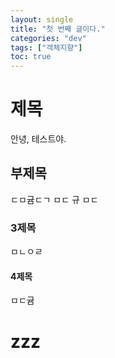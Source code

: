 ```yaml
---
layout: single
title: "첫 번째 글이다."
categories: "dev"
tags: ["객체지향"]
toc: true
---
```


# 제목

안녕, 테스트야.

## 부제목

ㄷㅁ귬ㄷㄱ
ㅁㄷ
규
ㅁㄷ

### 3제목

ㅁㄴㅇㄹ

#### 4제목

ㅁㄷ귬

# zzz
